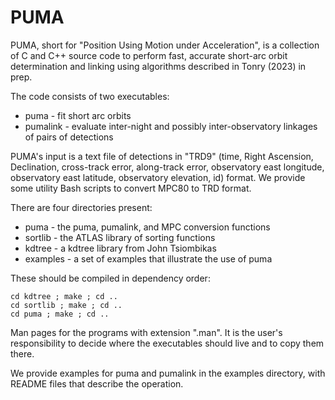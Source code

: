 # PUMA
PUMA, short for "Position Using Motion under Acceleration", is a collection of C and C++ source code to perform fast, accurate short-arc orbit determination and linking using algorithms described in Tonry (2023) in prep.

The code consists of two executables:

* puma - fit short arc orbits
* pumalink - evaluate inter-night and possibly inter-observatory linkages of pairs of detections

PUMA's input is a text file of detections in "TRD9" (time, Right Ascension, Declination, cross-track error, along-track error, observatory east longitude, observatory east latitude, observatory elevation, id) format.  We provide some utility Bash scripts to convert MPC80 to TRD format.

There are four directories present:

* puma - the puma, pumalink, and MPC conversion functions
* sortlib - the ATLAS library of sorting functions
* kdtree - a kdtree library from John Tsiombikas
* examples - a set of examples that illustrate the use of puma

These should be compiled in dependency order:

    cd kdtree ; make ; cd ..
    cd sortlib ; make ; cd ..
    cd puma ; make ; cd ..

Man pages for the programs with extension ".man".  It is the user's
responsibility to decide where the executables should live and to
copy them there.

We provide examples for puma and pumalink in the examples directory,
with README files that describe the operation.
